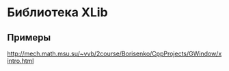 # Библиотека XLib

## Примеры
http://mech.math.msu.su/~vvb/2course/Borisenko/CppProjects/GWindow/xintro.html
